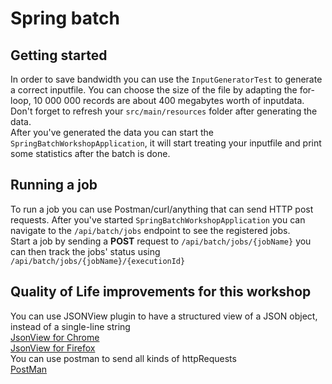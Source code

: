 # Spring batch
## Getting started
In order to save bandwidth you can use the `InputGeneratorTest` to generate a correct inputfile.
You can choose the size of the file by adapting the for-loop, 10 000 000 records are about 400 megabytes worth of inputdata. 
Don't forget to refresh your `src/main/resources` folder after generating the data.  
After you've generated the data you can start the `SpringBatchWorkshopApplication`, it will start treating your inputfile and print some statistics after the batch is done.
## Running a job
To run a job you can use Postman/curl/anything that can send HTTP post requests.
After you've started `SpringBatchWorkshopApplication` you can navigate to the `/api/batch/jobs` endpoint to see the registered jobs.  
Start a job by sending a **POST** request to `/api/batch/jobs/{jobName}` you can then track the jobs' status using `/api/batch/jobs/{jobName}/{executionId}`
## Quality of Life improvements for this workshop
You can use JSONView plugin to have a structured view of a JSON object, instead of a single-line string  
[JsonView for Chrome](https://chrome.google.com/webstore/detail/jsonview/chklaanhfefbnpoihckbnefhakgolnmc)  
[JsonView for Firefox](http://jsonview.com/)  
You can use postman to send all kinds of httpRequests  
[PostMan](https://www.getpostman.com/)
